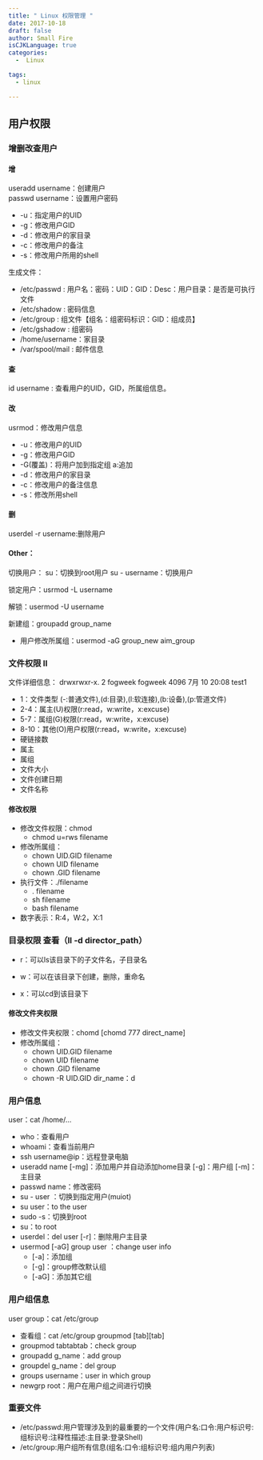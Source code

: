 ```yaml
---
title: " Linux 权限管理 "
date: 2017-10-18
draft: false
author: Small Fire
isCJKLanguage: true
categories: 
  -  Linux

tags: 
  - linux

---
```

## 用户权限

### 增删改查用户
#### 增 
   useradd username：创建用户         
   passwd username：设置用户密码 

   - -u：指定用户的UID          
   - -g：修改用户GID       
   - -d：修改用户的家目录
   - -c：修改用户的备注      
   - -s：修改用户所用的shell

  生成文件：

 - /etc/passwd :  用户名：密码：UID：GID：Desc：用户目录：是否是可执行文件
 - /etc/shadow :  密码信息
 - /etc/group : 组文件【组名：组密码标识：GID：组成员】        
 - /etc/gshadow : 组密码
 - /home/username：家目录
 - /var/spool/mail : 邮件信息

#### 查 
 id username : 查看用户的UID，GID，所属组信息。
#### 改 ####
 usrmod：修改用户信息  

   - -u：修改用户的UID    
   - -g：修改用户GID      
   - -G(覆盖)：将用户加到指定组  a:追加
   - -d：修改用户的家目录  
   - -c：修改用户的备注信息  
   - -s：修改所用shell

#### 删 ####
 userdel -r username:删除用户

#### Other： ####

切换用户：  su：切换到root用户      su - username：切换用户

锁定用户：usrmod -L username         

解锁：usermod -U username

新建组：groupadd group_name

- 用户修改所属组：usermod  -aG  group_new  aim_group

### 文件权限  ll  ###

 文件详细信息：  drwxrwxr-x. 2 fogweek fogweek 4096  7月  10 20:08  test1

 - 1：文件类型    (-:普通文件),(d:目录),(l:软连接),(b:设备),(p:管道文件)
 - 2-4：属主(U)权限(r:read，w:write，x:excuse)
 - 5-7：属组(G)权限(r:read，w:write，x:excuse)
 - 8-10：其他(O)用户权限(r:read，w:write，x:excuse)
 - 硬链接数    
 - 属主
 - 属组   
 - 文件大小   
 - 文件创建日期  
 - 文件名称

#### 修改权限 ####
 - 修改文件权限：chmod    
	 - chmod u=rws filename
 -  修改所属组：
	 -  chown  UID.GID  filename       
	 -   chown UID filename     
	 -   chown  .GID  filename
 -  执行文件：./filename      
	 -  . filename       
	 -  sh filename   
	 -  bash filename
 -  数字表示：R:4，W:2，X:1

### 目录权限  查看（ll -d director_path） ###

 - r：可以ls该目录下的子文件名，子目录名

 - w：可以在该目录下创建，删除，重命名

 - x：可以cd到该目录下
#### 修改文件夹权限 ####
  -  修改文件夹权限：chomd    [chomd  777  direct_name]
  -  修改所属组：
	  -  chown  UID.GID  filename   
	  -  chown UID filename  
	  -  chown  .GID  filename
	  -  chown -R  UID.GID  dir_name：d


### 用户信息 ###
 user：cat /home/...

   - who：查看用户
   - whoami：查看当前用户
   - ssh username@ip：远程登录电脑
   - useradd name [-mg]：添加用户并自动添加home目录 [-g]：用户组 [-m]：主目录
   - passwd name：修改密码
   - su - user ：切换到指定用户(muiot)
   - su  user：to the user
   - sudo -s：切换到root
   - su：to root
   - userdel：del user [-r]：删除用户主目录
   - usermod [-aG] group user ：change user info  
	   - [-a]：添加组 
	   - [-g]：group修改默认组 
	   - [-aG]：添加其它组

### 用户组信息 ###
user group：cat /etc/group

  -  查看组：cat /etc/group   groupmod [tab][tab]
  -  groupmod tabtabtab：check group
  -  groupadd g_name：add group
  -  groupdel g_name：del group
  -  groups username：user in which group
  -  newgrp root：用户在用户组之间进行切换

### 重要文件 ###
   - /etc/passwd:用户管理涉及到的最重要的一个文件(用户名:口令:用户标识号:组标识号:注释性描述:主目录:登录Shell)
   - /etc/group:用户组所有信息(组名:口令:组标识号:组内用户列表)
